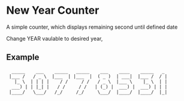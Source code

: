 # New Year Counter

A simple counter, which displays remaining second until defined date

Change YEAR vaulable to desired year,

## Example

```
  _____    ___    _____   _____    ___    ____    _____   _ 
 |___ /   / _ \  |___  | |___  |  ( _ )  | ___|  |___ /  / |
   |_ \  | | | |    / /     / /   / _ \  |___ \    |_ \  | |
  ___) | | |_| |   / /     / /   | (_) |  ___) |  ___) | | |
 |____/   \___/   /_/     /_/     \___/  |____/  |____/  |_|
                                                            
```
